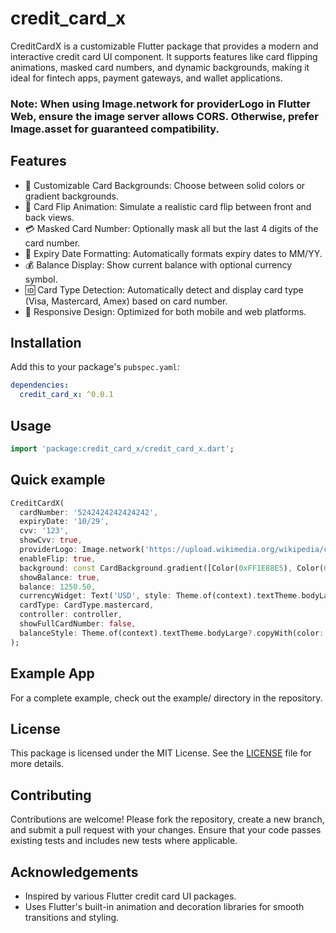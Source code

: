 # credit_card_x

CreditCardX is a customizable Flutter package that provides a modern and interactive credit card UI component. It supports features like card flipping animations, masked card numbers, and dynamic backgrounds, making it ideal for fintech apps, payment gateways, and wallet applications.

### Note: When using Image.network for providerLogo in Flutter Web, ensure the image server allows CORS. Otherwise, prefer Image.asset for guaranteed compatibility.

## Features

- 🎨 Customizable Card Backgrounds: Choose between solid colors or gradient backgrounds.
- 🔄 Card Flip Animation: Simulate a realistic card flip between front and back views.
- 💳 Masked Card Number: Optionally mask all but the last 4 digits of the card number.
- 🧾 Expiry Date Formatting: Automatically formats expiry dates to MM/YY.
- 💰 Balance Display: Show current balance with optional currency symbol.
- 🆔 Card Type Detection: Automatically detect and display card type (Visa, Mastercard, Amex) based on card number.
- 📱 Responsive Design: Optimized for both mobile and web platforms.


## Installation

Add this to your package's `pubspec.yaml`:

```yaml
dependencies:
  credit_card_x: ^0.0.1
```

## Usage
```dart
import 'package:credit_card_x/credit_card_x.dart';
```

## Quick example

```dart
CreditCardX(
  cardNumber: '5242424242424242',
  expiryDate: '10/29',
  cvv: '123',
  showCvv: true,
  providerLogo: Image.network('https://upload.wikimedia.org/wikipedia/commons/4/41/Visa_Logo.png', height: 20),
  enableFlip: true,
  background: const CardBackground.gradient([Color(0xFF1E88E5), Color(0xFF1E88E5)]),
  showBalance: true,
  balance: 1250.50,
  currencyWidget: Text('USD', style: Theme.of(context).textTheme.bodyLarge?.copyWith(color: Colors.white),),
  cardType: CardType.mastercard,
  controller: controller,
  showFullCardNumber: false,
  balanceStyle: Theme.of(context).textTheme.bodyLarge?.copyWith(color: Colors.white),
);
```
## Example App

For a complete example, check out the example/ directory in the repository.

## License

This package is licensed under the MIT License. See the [LICENSE](https://github.com/abqamar/credit_card_x/blob/main/LICENSE) file for more details.

## Contributing

Contributions are welcome! Please fork the repository, create a new branch, and submit a pull request with your changes. Ensure that your code passes existing tests and includes new tests where applicable.

## Acknowledgements

- Inspired by various Flutter credit card UI packages. 
- Uses Flutter's built-in animation and decoration libraries for smooth transitions and styling.